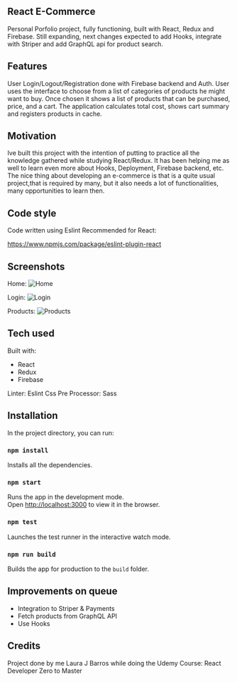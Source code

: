 ## React E-Commerce
Personal Porfolio project, fully functioning, built with React, Redux and Firebase. Still expanding, next changes expected to add Hooks, integrate with Striper and add GraphQL api for product search.

## Features
User Login/Logout/Registration done with Firebase backend and Auth.
User uses the interface to choose from a list of categories of products he might want to buy. Once chosen it shows a list of products that can be purchased, price, and a cart. The application calculates total cost, shows cart summary and registers products in cache. 

## Motivation
Ive built this project with the intention of putting to practice all the knowledge gathered while studying React/Redux. It has been helping me as well to learn even more about Hooks, Deployment, Firebase backend, etc. 
The nice thing about developing an e-commerce is that is a quite usual project,that is required by many, but it also needs a lot of functionalities, many opportunities to learn then.

## Code style
Code written using Eslint Recommended for React: 

https://www.npmjs.com/package/eslint-plugin-react

## Screenshots

Home:
![Home](https://user-images.githubusercontent.com/14812825/81303085-a1d40980-9051-11ea-88c1-b809c202a329.png)

Login:
![Login](https://user-images.githubusercontent.com/14812825/81303239-d21ba800-9051-11ea-9b93-ce3d3f365fa2.png)

Products:
![Products](https://user-images.githubusercontent.com/14812825/81303370-fd05fc00-9051-11ea-8572-dd013c718e29.png)

## Tech used
Built with:

- React
- Redux
- Firebase

Linter: Eslint
Css Pre Processor: Sass

## Installation

In the project directory, you can run:

### `npm install`

Installs all the dependencies.

### `npm start`
Runs the app in the development mode.<br />
Open [http://localhost:3000](http://localhost:3000) to view it in the browser.

### `npm test`

Launches the test runner in the interactive watch mode.<br />

### `npm run build`

Builds the app for production to the `build` folder.<br />

## Improvements on queue

  - Integration to Striper & Payments
  - Fetch products from GraphQL API
  - Use Hooks

## Credits

Project done by me Laura J Barros while doing the Udemy Course: React Developer Zero to Master
